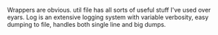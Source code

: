 Wrappers are obvious.
util file has all sorts of useful stuff I've used over eyars. 
Log is an extensive logging system with variable verbosity, easy dumping to file, handles both single line and big dumps.
